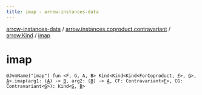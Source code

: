 ```yaml
---
title: imap - arrow-instances-data
---
```


[arrow-instances-data](../../index.html) / [arrow.instances.coproduct.contravariant](../index.html) / [arrow.Kind](index.html) / [imap](./imap.html)

# imap

`@JvmName("imap") fun <F, G, A, B> Kind<Kind<Kind<ForCoproduct, `[`F`](imap.html#F)`>, `[`G`](imap.html#G)`>, `[`A`](imap.html#A)`>.imap(arg1: (`[`A`](imap.html#A)`) -> `[`B`](imap.html#B)`, arg2: (`[`B`](imap.html#B)`) -> `[`A`](imap.html#A)`, CF: Contravariant<`[`F`](imap.html#F)`>, CG: Contravariant<`[`G`](imap.html#G)`>): Kind<`[`G`](imap.html#G)`, `[`B`](imap.html#B)`>`